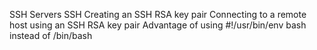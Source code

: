 SSH
Servers
SSH
Creating an SSH RSA key pair
Connecting to a remote host using an SSH RSA key pair
Advantage of using #!/usr/bin/env bash instead of /bin/bash
